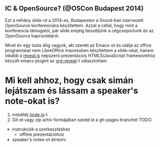 IC & OpenSource? (@OSCon Budapest 2014)
---------------------------------------

Ezt a néhány slide-ot a 2014-es, Budapesten a Grund-ban szervezett OpenSource konferenciára készítettem. Azzal a céllal, hogy mint a konferencia támogatói, pár slide erejéig beszéljünk a cégcsoportunk és az OpenSource kapcsolatáról.

Mivel én egy lusta dög vagyok, aki szereti az Emacs-ot és utálja az office programokat nem LibreOffice Impressben készítettem a slide-okat, hanem inkább a [reveal.js](https://github.com/hakimel/reveal.js) népszerű prezentációs HTML5/JavaScript frameworkhöz készült emacs plugint az [org-reveal](https://github.com/yjwen/org-reveal)-t választottam.

Mi kell ahhoz, hogy csak simán lejátszam és lássam a speaker's note-okat is?
============================================================================

1. installálj [node.js](http://nodejs.org/)-t
2. Git-el vagy zip arhív formájában szedd le a gh-pages branchet
TODO:
- instrukciók a szerkesztéshez
	- offline prezentációhoz
- speaker's notes-ot átnézni
